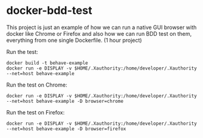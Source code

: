 # docker-bdd-test
This project is just an example of how we can run a native GUI browser with docker like Chrome or Firefox and also how we can run BDD test on them, everything from one single Dockerfile. (1 hour project)

Run the test:
```shell
docker build -t behave-example
docker run -e DISPLAY -v $HOME/.Xauthority:/home/developer/.Xauthority --net=host behave-example
```

Run the test on Chrome:
```shell
docker run -e DISPLAY -v $HOME/.Xauthority:/home/developer/.Xauthority --net=host behave-example -D browser=chrome
```

Run the test on Firefox:
```shell
docker run -e DISPLAY -v $HOME/.Xauthority:/home/developer/.Xauthority --net=host behave-example -D browser=firefox
```
